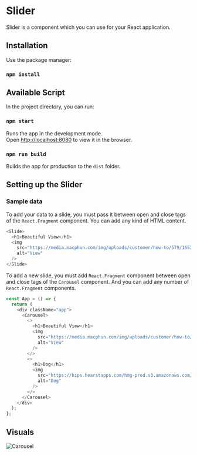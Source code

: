 # Slider

Slider is a component which you can use for your React application.

## Installation

Use the package manager:

### `npm install`

## Available Script

In the project directory, you can run:

### `npm start`

Runs the app in the development mode.\
Open [http://localhost:8080](http://localhost:8080) to view it in the browser.

### `npm run build`

Builds the app for production to the `dist` folder.

## Setting up the Slider

### Sample data

To add your data to a slide, you must pass it between open and close tags of the `React.Fragment` component. You can add any kind of HTML content.

```javascript
<Slide>
  <h1>Beautiful View</h1>
  <img
    src="https://media.macphun.com/img/uploads/customer/how-to/579/15531840725c93b5489d84e9.43781620.jpg?q=85&w=1340"
    alt="View"
  />
</Slide>
```

To add a new slide, you must add `React.Fragment` component between open and close tags of the `Carousel` component. And you can add any number of `React.Fragment` components.

```javascript
const App = () => {
  return (
    <div className="app">
      <Carousel>
        <>
          <h1>Beautiful View</h1>
          <img
            src="https://media.macphun.com/img/uploads/customer/how-to/579/15531840725c93b5489d84e9.43781620.jpg?q=85&w=1340"
            alt="View"
          />
        </>
        <>
          <h1>Dog</h1>
          <img
            src="https://hips.hearstapps.com/hmg-prod.s3.amazonaws.com/images/golden-retriever-royalty-free-image-506756303-1560962726.jpg?crop=0.672xw:1.00xh;0.166xw,0&resize=640:*"
            alt="Dog"
          />
        </>
      </Carousel>
    </div>
  );
};
```

## Visuals

![Carousel](https://user-images.githubusercontent.com/76782175/116260353-47125100-a77f-11eb-8626-aa51f11991e0.gif)
